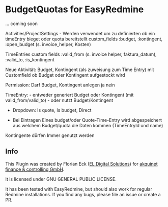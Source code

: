 # BudgetQuotas for EasyRedmine

... coming soon

Activities/ProjectSettings - Werden verwendet um zu definierten ob ein timeEntry bieget oder quota bereitstellt
    custom_fields :budget, :kontingent, :open_budget (s. invoice_helper, Kosten)



TimeEntries custom fields
    :valid_from (s. invoice helper, faktura_datum), :valid_to, :is_kontingent

Neue Aktivität:
    Budget, Kontingent (als zuweisung zum Time Entry)
    mit Customfield ob Budget oder Kontingent aufgestockt wird

Permission: Darf Budget, Kontingent anlegen ja nein



TimeEntry:
	- entweder generiert Budget oder Kontingent (mit valid_from/valid_to)
	- oder nutzt Budget/Kontingent

- Dropdown: Is quote, Is budget, Direct

- Bei Eintragen Eines budget/oder Quote-Time-Entry wird abgespeichert aus welchem Budget/quota die Daten kommen (TimeEntryId und name)


Kontingente dürfen Immer genutzt werden








## Info

This Plugin was created by Florian Eck ([EL Digital Solutions](http://www.el-digital.de)) for [akquinet finance & controlling GmbH](http://www.akquinet.de/).

It is licensed under GNU GENERAL PUBLIC LICENSE.

It has been tested with EasyRedmine, but should also work for regular Redmine installations. If you find any bugs, please file an issue or create a PR.
